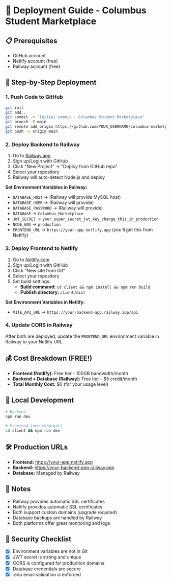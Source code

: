 # 🚀 Deployment Guide - Columbus Student Marketplace

## 📋 Prerequisites
- GitHub account
- Netlify account (free)
- Railway account (free)

## 🔧 Step-by-Step Deployment

### 1. **Push Code to GitHub**
```bash
git init
git add .
git commit -m "Initial commit - Columbus Student Marketplace"
git branch -M main
git remote add origin https://github.com/YOUR_USERNAME/columbus-marketplace.git
git push -u origin main
```

### 2. **Deploy Backend to Railway**
1. Go to [Railway.app](https://railway.app)
2. Sign up/Login with GitHub
3. Click "New Project" → "Deploy from GitHub repo"
4. Select your repository
5. Railway will auto-detect Node.js and deploy

**Set Environment Variables in Railway:**
- `DATABASE_HOST` → (Railway will provide MySQL host)
- `DATABASE_USER` → (Railway will provide)
- `DATABASE_PASSWORD` → (Railway will provide)
- `DATABASE` → `Columbus_Marketplace`
- `JWT_SECRET` → `your_super_secret_jwt_key_change_this_in_production`
- `NODE_ENV` → `production`
- `FRONTEND_URL` → `https://your-app.netlify.app` (you'll get this from Netlify)

### 3. **Deploy Frontend to Netlify**
1. Go to [Netlify.com](https://netlify.com)
2. Sign up/Login with GitHub
3. Click "New site from Git"
4. Select your repository
5. Set build settings:
   - **Build command:** `cd client && npm install && npm run build`
   - **Publish directory:** `client/dist`

**Set Environment Variables in Netlify:**
- `VITE_API_URL` → `https://your-backend-app.railway.app/api`

### 4. **Update CORS in Railway**
After both are deployed, update the `FRONTEND_URL` environment variable in Railway to your Netlify URL.

## 💰 **Cost Breakdown (FREE!)**
- **Frontend (Netlify):** Free tier - 100GB bandwidth/month
- **Backend + Database (Railway):** Free tier - $5 credit/month
- **Total Monthly Cost:** $0 (for your usage level)

## 🔧 **Local Development**
```bash
# Backend
npm run dev

# Frontend (new terminal)
cd client && npm run dev
```

## 🛠 **Production URLs**
- **Frontend:** https://your-app.netlify.app
- **Backend:** https://your-backend-app.railway.app
- **Database:** Managed by Railway

## 📝 **Notes**
- Railway provides automatic SSL certificates
- Netlify provides automatic SSL certificates
- Both support custom domains (upgrade required)
- Database backups are handled by Railway
- Both platforms offer great monitoring and logs

## 🚨 **Security Checklist**
- [x] Environment variables are not in Git
- [x] JWT secret is strong and unique
- [x] CORS is configured for production domains
- [x] Database credentials are secure
- [x] .edu email validation is enforced
